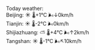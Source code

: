 Today weather:  
Beijing: ☀️ 🌡️+1°C 🌬️↓0km/h  
Tianjin: ☀️ 🌡️-2°C 🌬️0km/h  
Shijiazhuang: ⛅️  🌡️+4°C 🌬️↑2km/h  
Tangshan: ☀️ 🌡️-1°C 🌬️↖10km/h  
